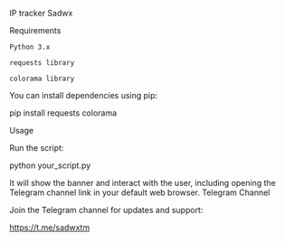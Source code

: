 IP tracker Sadwx


Requirements

    Python 3.x

    requests library

    colorama library

You can install dependencies using pip:

pip install requests colorama

Usage

Run the script:

python your_script.py

It will show the banner and interact with the user, including opening the Telegram channel link in your default web browser.
Telegram Channel

Join the Telegram channel for updates and support:

https://t.me/sadwxtm
